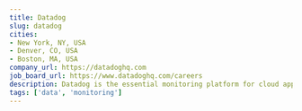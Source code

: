 ```yaml
---
title: Datadog
slug: datadog
cities:
- New York, NY, USA
- Denver, CO, USA
- Boston, MA, USA
company_url: https://datadoghq.com
job_board_url: https://www.datadoghq.com/careers
description: Datadog is the essential monitoring platform for cloud applications.
tags: ['data', 'monitoring']
---
```

